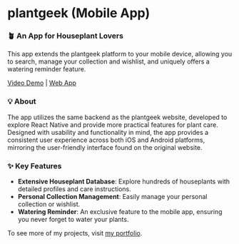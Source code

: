 # plantgeek (Mobile App)

### 🪴 An App for Houseplant Lovers

This app extends the plantgeek platform to your mobile device, allowing you to search, manage your collection and wishlist, and uniquely offers a watering reminder feature.

[Video Demo](https://www.youtube.com/watch?v=8eRWThYmcSQ) | [Web App](https://github.com/v-prt/plantgeek)

### 💡 About

The app utilizes the same backend as the plantgeek website, developed to explore React Native and provide more practical features for plant care. Designed with usability and functionality in mind, the app provides a consistent user experience across both iOS and Android platforms, mirroring the user-friendly interface found on the original website.

### ✨ Key Features

- **Extensive Houseplant Database**: Explore hundreds of houseplants with detailed profiles and care instructions.
- **Personal Collection Management**: Easily manage your personal collection or wishlist.
- **Watering Reminder**: An exclusive feature to the mobile app, ensuring you never forget to water your plants.

To see more of my projects, visit [my portfolio](https://victoriapeart.com).
